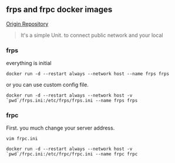 ## frps and frpc docker images
[Origin Repository](https://github.com/fatedier/frp)
> It's a simple Unit. to connect public network and your local

### frps

everything is initial
```shell
docker run -d --restart always --network host --name frps frps
```

or you can use custom config file.
```shell
docker run -d --restart always --network host -v `pwd`/frps.ini:/etc/frps/frps.ini --name frps frps
```

### frpc

First. you much change your server address.
```shell
vim frpc.ini
```

```shell
docker run -d --restart always --network host -v `pwd`/frpc.ini:/etc/frpc/frpc.ini --name frpc frpc
```